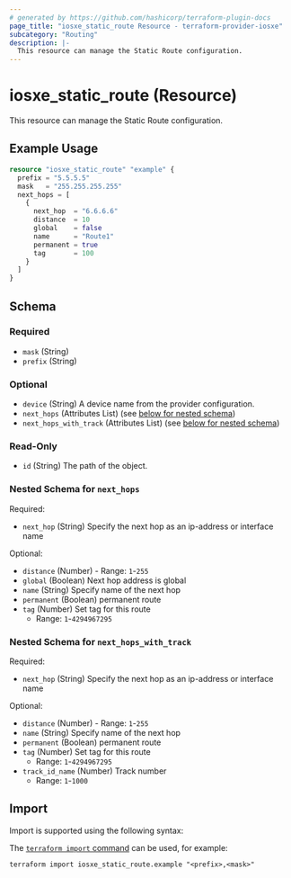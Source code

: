 ```yaml
---
# generated by https://github.com/hashicorp/terraform-plugin-docs
page_title: "iosxe_static_route Resource - terraform-provider-iosxe"
subcategory: "Routing"
description: |-
  This resource can manage the Static Route configuration.
---
```


# iosxe_static_route (Resource)

This resource can manage the Static Route configuration.

## Example Usage

```terraform
resource "iosxe_static_route" "example" {
  prefix = "5.5.5.5"
  mask   = "255.255.255.255"
  next_hops = [
    {
      next_hop  = "6.6.6.6"
      distance  = 10
      global    = false
      name      = "Route1"
      permanent = true
      tag       = 100
    }
  ]
}
```

<!-- schema generated by tfplugindocs -->
## Schema

### Required

- `mask` (String)
- `prefix` (String)

### Optional

- `device` (String) A device name from the provider configuration.
- `next_hops` (Attributes List) (see [below for nested schema](#nestedatt--next_hops))
- `next_hops_with_track` (Attributes List) (see [below for nested schema](#nestedatt--next_hops_with_track))

### Read-Only

- `id` (String) The path of the object.

<a id="nestedatt--next_hops"></a>
### Nested Schema for `next_hops`

Required:

- `next_hop` (String) Specify the next hop as an ip-address or interface name

Optional:

- `distance` (Number) - Range: `1`-`255`
- `global` (Boolean) Next hop address is global
- `name` (String) Specify name of the next hop
- `permanent` (Boolean) permanent route
- `tag` (Number) Set tag for this route
  - Range: `1`-`4294967295`


<a id="nestedatt--next_hops_with_track"></a>
### Nested Schema for `next_hops_with_track`

Required:

- `next_hop` (String) Specify the next hop as an ip-address or interface name

Optional:

- `distance` (Number) - Range: `1`-`255`
- `name` (String) Specify name of the next hop
- `permanent` (Boolean) permanent route
- `tag` (Number) Set tag for this route
  - Range: `1`-`4294967295`
- `track_id_name` (Number) Track number
  - Range: `1`-`1000`

## Import

Import is supported using the following syntax:

The [`terraform import` command](https://developer.hashicorp.com/terraform/cli/commands/import) can be used, for example:

```shell
terraform import iosxe_static_route.example "<prefix>,<mask>"
```
